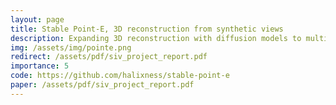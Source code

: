 ```yaml
---
layout: page
title: Stable Point-E, 3D reconstruction from synthetic views 
description: Expanding 3D reconstruction with diffusion models to multiple views with models for view synthesis. 
img: /assets/img/pointe.png
redirect: /assets/pdf/siv_project_report.pdf
importance: 5
code: https://github.com/halixness/stable-point-e
paper: /assets/pdf/siv_project_report.pdf
---
```

